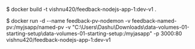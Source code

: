 $ docker build -t vishnu420/feedback-nodejs-app-1:dev-v1 .


$ docker run -d --name feedback-pv-nodemon -v feedback-named-pv:/myjsapp/named-pv -v "C:\Users\Dashu\Downloads\data-volumes-01-starting-setup\data-volumes-01-starting-setup:/myjasapp" -p 3000:80 vishnu420/feedback-nodejs-app-1:dev-v1

